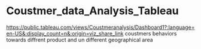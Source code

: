 # Coustmer_data_Analysis_Tableau
https://public.tableau.com/views/Coustmeranalysis/Dashboard1?:language=en-US&:display_count=n&:origin=viz_share_link
coustmers behaviors towards diffrent product and un different geographical area
